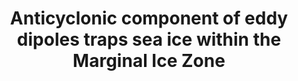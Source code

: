 ---
title: "Anticyclonic component of eddy dipoles traps sea ice within the Marginal Ice Zone"
citation: "Cai, Y., Lei, R., Chen, D., du Plessis, M.D., Han, X., Wu, L., 2025. Anticyclonic component of eddy dipoles traps sea ice within the Marginal Ice Zone. Geophysical Research Letters."
category: submitted
---